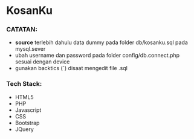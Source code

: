 # KosanKu

### CATATAN:
- **source** terlebih dahulu data dummy pada  folder db/kosanku.sql pada mysql.sever
- ubah username dan password pada folder config/db.connect.php sesuai dengan device 
- gunakan backtics (**`**) disaat mengedit file .sql 

### Tech Stack:
- HTML5
- PHP
- Javascript
- CSS
- Bootstrap
- JQuery

